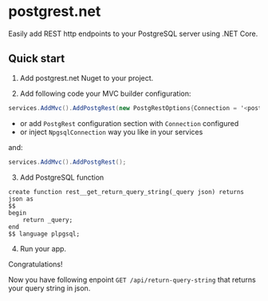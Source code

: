 # postgrest.net

Easily add REST http endpoints to your PostgreSQL server using .NET Core.

## Quick start

1. Add postgrest.net Nuget to your project.

2. Add following code your MVC builder configuration:

```csharp
services.AddMvc().AddPostgRest(new PostgRestOptions{Connection = '<postgres connection name or string>'});
```

- or add `PostgRest` configuration section with `Connection` configured
- or inject `NpgsqlConnection` way you like in your services

and:

```csharp
services.AddMvc().AddPostgRest();
```

3. Add PostgreSQL function

```plpgsql
create function rest__get_return_query_string(_query json) returns json as 
$$
begin
    return _query;
end 
$$ language plpgsql;
```

4. Run your app. 

Congratulations! 

Now you have following enpoint `GET /api/return-query-string` that returns your query string in json.
